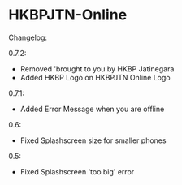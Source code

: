 # HKBPJTN-Online

Changelog:

0.7.2:
- Removed 'brought to you by HKBP Jatinegara
- Added HKBP Logo on HKBPJTN Online Logo

0.7.1:
- Added Error Message when you are offline

0.6:
- Fixed Splashscreen size for smaller phones

0.5:
- Fixed Splashscreen 'too big' error
